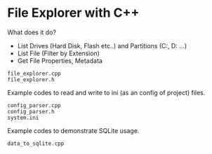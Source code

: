 # File Explorer with C++

What does it do?

- List Drives (Hard Disk, Flash etc..) and Partitions (C:, D: ...)
- List File (Filter by Extension)
- Get File Properties, Metadata

```{cpp}
file_explorer.cpp
file_explorer.h
```

Example codes to read and write to ini (as an config of project) files.

```{cpp}
config_parser.cpp
config_parser.h
system.ini
```

Example codes to demonstrate SQLite usage.

```{cpp}
data_to_sqlite.cpp
```
